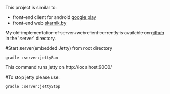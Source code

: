 This project is similar to:

* front-end client for android [google play](https://play.google.com/store/apps/details?id=by.skarnik.smolik)
* front-end web [skarnik.by](http://www.skarnik.by)

~~My old implementation of server+web client currently is available on [github](https://github.com/minsler/skarnik.by)~~ in the 'server' directory.

#Start server(embedded Jetty) from root directory

    gradle :server:jettyRun

This command runs jetty on http://localhost:9000/

#To stop jetty please use:

    gradle :server:jettyStop
